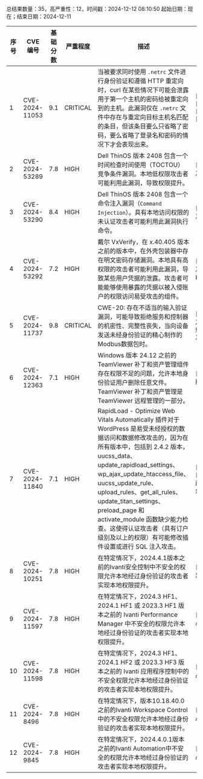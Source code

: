 总结果数量：35，高严重性：12，时间戳：2024-12-12 08:10:50
起始日期：现在；结束日期：2024-12-11

| 序号 | CVE 编号 | 基础分数 | 严重程度 | 描述 | 参考链接 |
|-----|--------|------------|----------|-------------|------------|
| 1 | CVE-2024-11053 | 9.1  | CRITICAL | 当被要求同时使用 `.netrc` 文件进行身份验证和遵循 HTTP 重定向时，curl 在某些情况下可能会泄露用于第一个主机的密码给被重定向到的主机。此漏洞仅在 `.netrc` 文件中存在与重定向目标主机名匹配的条目，但该条目要么只省略了密码，要么省略了登录名和密码的情况下才会表现出来。 | [1]https://curl.se/docs/CVE-2024-11053.html<br>[2]https://curl.se/docs/CVE-2024-11053.json<br>[3]https://hackerone.com/reports/2829063<br>[4]http://www.openwall.com/lists/oss-security/2024/12/11/1 |
| 2 | CVE-2024-53289 | 7.8  | HIGH | Dell ThinOS 版本 2408 包含一个时间检查时间使用（TOCTOU）竞争条件漏洞。本地低权限攻击者可能利用此漏洞，导致权限提升。 | [1]https://www.dell.com/support/kbdoc/en-us/000248475/dsa-2024-463 |
| 3 | CVE-2024-53290 | 8.4  | HIGH | Dell ThinOS 版本 2408 包含一个命令注入漏洞（`Command Injection`）。具有本地访问权限的未认证攻击者可能利用此漏洞执行命令。 | [1]https://www.dell.com/support/kbdoc/en-us/000248475/dsa-2024-463 |
| 4 | CVE-2024-53292 | 7.2  | HIGH | 戴尔 VxVerify，在 x.40.405 版本之前的版本中，在外壳包装器中存在明文密码存储漏洞。本地具有高权限的攻击者可能利用此漏洞，导致某些用户凭据的泄露。攻击者可能能够使用暴露的凭据以被入侵账户的权限访问易受攻击的组件。 | [1]https://www.dell.com/support/kbdoc/en-us/000258964/dsa-2024-492-security-update-dell-vxverify-on-vxrail-plaintext-password-storage-vulnerabilities |
| 5 | CVE-2024-11737 | 9.8  | CRITICAL | CWE-20: 存在不适当的输入验证漏洞，可能导致拒绝服务和控制器的机密性、完整性丧失，当向设备发送未经身份验证的精心制作的Modbus数据包时。 | [1]https://download.schneider-electric.com/files?p_Doc_Ref=SEVD-2024-345-03&p_enDocType=Security+and+Safety+Notice&p_File_Name=SEVD-2024-345-03.pdf |
| 6 | CVE-2024-12363 | 7.1  | HIGH | Windows 版本 24.12 之前的 TeamViewer 补丁和资产管理组件存在权限不足的问题，允许本地身份验证用户删除任意文件。TeamViewer 补丁和资产管理是 TeamViewer 远程管理的一部分。 | [1]https://www.teamviewer.com/en/resources/trust-center/security-bulletins/tv-2024-1008/ |
| 7 | CVE-2024-11840 | 7.1  | HIGH | RapidLoad - Optimize Web Vitals Automatically 插件对于 WordPress 是易受未经授权的数据访问和数据修改攻击的，因为在所有版本中，包括到 2.4.2 版本，uucss_data、update_rapidload_settings、wp_ajax_update_htaccess_file、uucss_update_rule、upload_rules、get_all_rules、update_titan_settings、preload_page 和 activate_module 函数缺少能力检查。这使得认证攻击者（具有订户级别及以上的权限）有可能修改插件设置或进行 SQL 注入攻击。 | [1]https://plugins.trac.wordpress.org/changeset/3202982/unusedcss<br>[2]https://www.wordfence.com/threat-intel/vulnerabilities/id/2c8ff4ec-9b40-4d59-b3b0-382f91042a4a?source=cve |
| 8 | CVE-2024-10251 | 7.8  | HIGH | 在特定情况下，2024.4.1版本之前的Ivanti安全控制中不安全的权限允许本地经过身份验证的攻击者实现本地权限提升。 | [1]https://forums.ivanti.com/s/article/Security-Advisory-Ivanti-Security-Controls-iSec-CVE-2024-10251 |
| 9 | CVE-2024-11597 | 7.8  | HIGH | 在特定情况下，2024.3 HF1、2024.1 HF1 或 2023.3 HF1 版本之前的 Ivanti Performance Manager 中不安全的权限允许本地经过身份验证的攻击者实现本地权限提升。 | [1]https://forums.ivanti.com/s/article/December-2024-Security-Advisory-Ivanti-Performance-Manager-CVE-2024-11597 |
| 10 | CVE-2024-11598 | 7.8  | HIGH | 在特定情况下，2024.3 HF1、2024.1 HF2 或 2023.3 HF3 版本之前的 Ivanti 应用程序控制中的不安全权限允许本地经过身份验证的攻击者实现本地权限提升。 | [1]https://forums.ivanti.com/s/article/December-2024-Security-Advisory-Ivanti-Application-Control-CVE-2024-11598 |
| 11 | CVE-2024-8496 | 7.8  | HIGH | 在特定情况下，版本10.18.40.0之前的Ivanti Workspace Control中的不安全权限允许本地经过身份验证的攻击者实现本地权限提升。 | [1]https://forums.ivanti.com/s/article/December-2024-Security-Advisory-Ivanti-Workspace-Control-IWC-CVE-2024-8496 |
| 12 | CVE-2024-9845 | 7.8  | HIGH | 在特定情况下，2024.4.0.1版本之前的Ivanti Automation中不安全的权限允许本地经过身份验证的攻击者实现本地权限提升。 | [1]https://forums.ivanti.com/s/article/December-2024-Security-Advisory-Ivanti-Automation-CVE-2024-9845 |